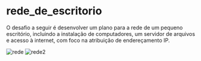 # rede_de_escritorio
O desafio a seguir é desenvolver um plano para a rede de um pequeno escritório, incluindo a instalação de computadores, um servidor de arquivos e acesso à internet, com foco na atribuição de endereçamento IP.

![rede](https://github.com/alexsabrasil/rede_de_escritorio/assets/113733583/863e6ae8-ece4-433f-bd11-61f1bb2b795f)
![rede2](https://github.com/alexsabrasil/rede_de_escritorio/assets/113733583/695aa885-cb50-4b23-a577-6e4758ea6bd5)
